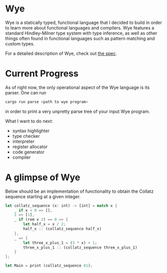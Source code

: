 # Wye

Wye is a statically typed, functional language that I decided to build in order to learn more about functional languages and compilers. Wye features a standard Hindley-Milner type system with type inference, as well as other things often found in functional languages such as pattern matching and custom types.

For a detailed description of Wye, check out [the spec](/specification/).

# Current Progress

As of right now, the only operational aspect of the Wye language is its parser. One can run
```sh
cargo run parse <path to wye program>
```
in order to print a very unpretty parse tree of your input Wye program.

What I want to do next:
- syntax highlighter
- type checker
- interpreter
- register allocator
- code generator
- compiler

# A glimpse of Wye

Below should be an implementation of functionality to obtain the Collatz sequence starting at a given integer.

```rust
let collatz_sequence (x: int) -> [int] = match x {
    _ if x < 0 => [],
    1 => [1],
    _ if (rem x 2) == 0 => {
        let half_x = x / 2;
        half_x :: (collatz_sequence half_x)
    },
    _ => {
        let three_x_plus_1 = (3 * x) + 1;
        three_x_plus_1 :: (collatz_sequence three_x_plus_1)
    }
};

let Main = print (collatz_sequence 81);
```
